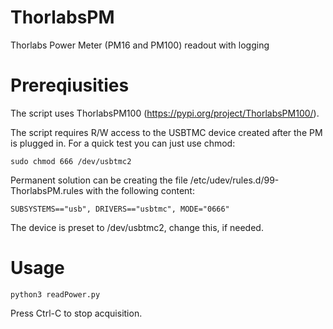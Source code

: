# ThorlabsPM
Thorlabs Power Meter (PM16 and PM100) readout with logging

# Prereqiusities
The script uses ThorlabsPM100 (https://pypi.org/project/ThorlabsPM100/).

The script requires R/W access to the USBTMC device created after the PM is plugged in. For a quick test you can just use chmod:

`sudo chmod 666 /dev/usbtmc2`

Permanent solution can be creating the file /etc/udev/rules.d/99-ThorlabsPM.rules with the following content:
```
SUBSYSTEMS=="usb", DRIVERS=="usbtmc", MODE="0666"
```

The device is preset to /dev/usbtmc2, change this, if needed.

# Usage
`python3 readPower.py`

Press Ctrl-C to stop acquisition.

